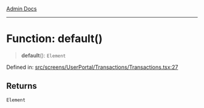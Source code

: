 [Admin Docs](/)

***

# Function: default()

> **default**(): `Element`

Defined in: [src/screens/UserPortal/Transactions/Transactions.tsx:27](https://github.com/PalisadoesFoundation/talawa-admin/blob/main/src/screens/UserPortal/Transactions/Transactions.tsx#L27)

## Returns

`Element`
